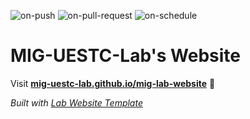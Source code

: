 
  ![on-push](../../actions/workflows/on-push.yaml/badge.svg)
  ![on-pull-request](../../actions/workflows/on-pull-request.yaml/badge.svg)
  ![on-schedule](../../actions/workflows/on-schedule.yaml/badge.svg)

  # MIG-UESTC-Lab's Website

  Visit **[mig-uestc-lab.github.io/mig-lab-website](https://mig-uestc-lab.github.io/mig-lab-website)** 🚀

  _Built with [Lab Website Template](https://greene-lab.gitbook.io/lab-website-template-docs)_
